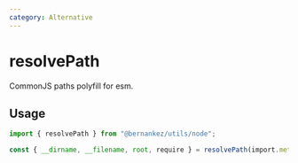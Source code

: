 ```yaml
---
category: Alternative
---
```


# resolvePath

CommonJS paths polyfill for esm.

## Usage

```ts
import { resolvePath } from "@bernankez/utils/node";

const { __dirname, __filename, root, require } = resolvePath(import.meta.url);
```


